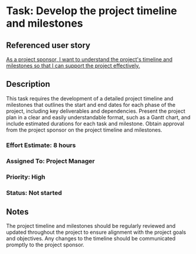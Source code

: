 # Task: Develop the project timeline and milestones

## Referenced user story
[As a project sponsor, I want to understand the project's timeline and milestones so that I can support the project effectively.](../story_6.md)

## Description
This task requires the development of a detailed project timeline and milestones that outlines the start and end dates for each phase of the project, including key deliverables and dependencies. Present the project plan in a clear and easily understandable format, such as a Gantt chart, and include estimated durations for each task and milestone. Obtain approval from the project sponsor on the project timeline and milestones.

### Effort Estimate: 8 hours

### Assigned To: Project Manager

### Priority: High

### Status: Not started

## Notes
The project timeline and milestones should be regularly reviewed and updated throughout the project to ensure alignment with the project goals and objectives. Any changes to the timeline should be communicated promptly to the project sponsor.